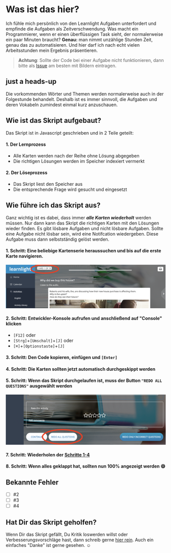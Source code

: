 # Was ist das hier?
Ich fühle mich persönlich von den Learnlight Aufgaben unterfordert und empfinde die Aufgaben als Zeitverschwendung. Was macht ein Programmierer, wenn er einen überflüssigen Task sieht, der normalerweise ein paar Minuten braucht?
**Genau:** man nimmt unzählige Stunden Zeit, genau das zu automatisieren. Und hier darf ich nach echt vielen Arbeitsstunden mein Ergebnis präsentieren.

> **Achtung**: Sollte der Code bei einer Aufgabe nicht funktionieren, dann bitte als [Issue](https://github.com/paddy-314/learnlightsolver/issues) am besten mit Bildern eintragen.

## just a heads-up
Die vorkommenden Wörter und Themen werden normalerweise auch in der Folgestunde behandelt. Deshalb ist es immer sinnvoll, die Aufgaben und deren Vokabeln zumindest einmal kurz anzuschauen.

## Wie ist das Skript aufgebaut?
Das Skript ist in Javascript geschrieben und in 2 Teile geteilt:
#### 1. Der Lernprozess
- Alle Karten werden nach der Reihe ohne Lösung abgegeben
- Die richtigen Lösungen werden im Speicher indexiert vermerkt

#### 2. Der Löseprozess
- Das Skript liest den Speicher aus
- Die entsprechende Frage wird gesucht und eingesetzt

## Wie führe ich das Skript aus?
Ganz wichtig ist es dabei, dass immer ***alle Karten wiederholt*** werden müssen. Nur dann kann das Skript die richtigen Karten mit den Lösungen wieder finden.
Es gibt lösbare Aufgaben und nicht lösbare Aufgaben. Sollte eine Aufgabe nicht lösbar sein, wird eine Notifcation wiedergeben. Diese Aufgabe muss dann selbstständig gelöst werden.

#### 1. Schritt: Eine beliebige Kartenserie heraussuchen und bis auf die erste Karte navigieren.
![first step](./images/firstCard.png)

#### 2. Schritt: Entwickler-Konsole aufrufen und anschließend auf "Console" klicken
- `[F12]` oder
- `[Strg]`+`[Umschalt]`+`[J]` oder
- `[⌘]`+`[Optionstaste]`+`[J]`

#### 3. Schritt: Den Code kopieren, einfügen und `[Enter]`
#### 4. Schritt: Die Karten sollten jetzt automatisch durchgeskippt werden
#### 5. Schritt: Wenn das Skript durchgelaufen ist, muss der Button `"REDO ALL QUESTIONS"` ausgewählt werden
![redo all](./images/redoAll.png)
#### 7. Schritt: Wiederholen der [Schritte 1-4](#1-schritt-eine-beliebige-kartenserie-heraussuchen-und-bis-auf-die-erste-karte-navigieren)
#### 8. Schritt: Wenn alles geklappt hat, sollten nun 100% angezeigt werden :smile:

## Bekannte Fehler
- [ ] #2
- [ ] #3
- [ ] #4

## Hat Dir das Skript geholfen? 
Wenn Dir das Skript gefällt, Du Kritik loswerden willst oder Verbesserungsvorschläge hast, dann schreib gerne [hier rein](https://github.com/paddy-314/learnlightsolver/issues/1). Auch ein einfaches "Danke" ist gerne gesehen.  :relaxed:
